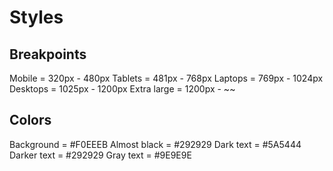 # Styles

## Breakpoints

Mobile = 320px - 480px
Tablets = 481px - 768px
Laptops = 769px - 1024px
Desktops = 1025px - 1200px
Extra large = 1200px - ~~

## Colors

Background = #F0EEEB
Almost black = #292929
Dark text = #5A5444
Darker text = #292929
Gray text = #9E9E9E
